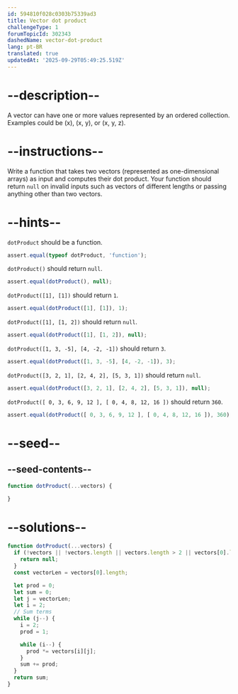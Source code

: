 ```yaml
---
id: 594810f028c0303b75339ad3
title: Vector dot product
challengeType: 1
forumTopicId: 302343
dashedName: vector-dot-product
lang: pt-BR
translated: true
updatedAt: '2025-09-29T05:49:25.519Z'
---
```


# --description--

A vector can have one or more values represented by an ordered collection. Examples could be (x), (x, y), or (x, y, z).

# --instructions--

Write a function that takes two vectors (represented as one-dimensional arrays) as input and computes their dot product. Your function should return `null` on invalid inputs such as vectors of different lengths or passing anything other than two vectors.

# --hints--

`dotProduct` should be a function.

```js
assert.equal(typeof dotProduct, 'function');
```

`dotProduct()` should return `null`.

```js
assert.equal(dotProduct(), null);
```

`dotProduct([1], [1])` should return `1`.

```js
assert.equal(dotProduct([1], [1]), 1);
```

`dotProduct([1], [1, 2])` should return `null`.

```js
assert.equal(dotProduct([1], [1, 2]), null);
```

`dotProduct([1, 3, -5], [4, -2, -1])` should return `3`.

```js
assert.equal(dotProduct([1, 3, -5], [4, -2, -1]), 3);
```

`dotProduct([3, 2, 1], [2, 4, 2], [5, 3, 1])` should return `null`.

```js
assert.equal(dotProduct([3, 2, 1], [2, 4, 2], [5, 3, 1]), null);
```

`dotProduct([ 0, 3, 6, 9, 12 ], [ 0, 4, 8, 12, 16 ])` should return `360`.

```js
assert.equal(dotProduct([ 0, 3, 6, 9, 12 ], [ 0, 4, 8, 12, 16 ]), 360);
```

# --seed--

## --seed-contents--

```js
function dotProduct(...vectors) {

}
```

# --solutions--

```js
function dotProduct(...vectors) {
  if (!vectors || !vectors.length || vectors.length > 2 || vectors[0].length !== vectors[1].length) {
    return null;
  }
  const vectorLen = vectors[0].length;

  let prod = 0;
  let sum = 0;
  let j = vectorLen;
  let i = 2;
  // Sum terms
  while (j--) {
    i = 2;
    prod = 1;

    while (i--) {
      prod *= vectors[i][j];
    }
    sum += prod;
  }
  return sum;
}
```
